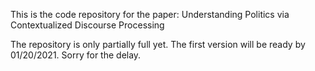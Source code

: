 This is the code repository for the paper: Understanding Politics via Contextualized Discourse Processing

The repository is only partially full yet. The first version will be ready by 01/20/2021. Sorry for the delay.
